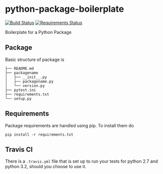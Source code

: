 python-package-boilerplate
==========================

[![Build Status](https://api.travis-ci.org/wkpalan/gaf-utils.png?branch=master)](https://travis-ci.org/wkpalan/gaf-utils)
[![Requirements Status](https://requires.io/github/wkpalan/gaf-utils/requirements.svg?branch=master)](https://requires.io/github/wkpalan/gaf-utils/requirements/?branch=master)

Boilerplate for a Python Package

## Package

Basic structure of package is

```
├── README.md
├── packagename
│   ├── __init__.py
│   ├── packagename.py
│   └── version.py
├── pytest.ini
├── requirements.txt
└── setup.py
```

## Requirements

Package requirements are handled using pip. To install them do

```
pip install -r requirements.txt
```

## Travis CI

There is a ```.travis.yml``` file that is set up to run your tests for python 2.7
and python 3.2, should you choose to use it.
